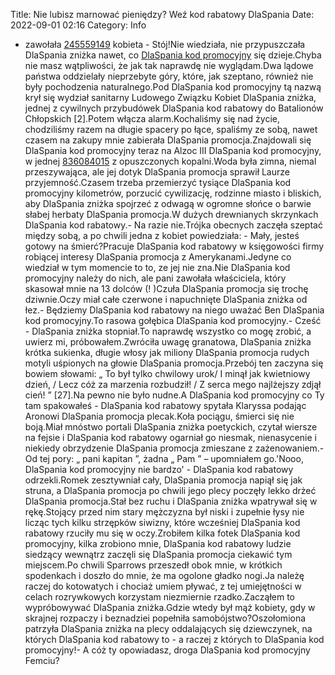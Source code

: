 Title: Nie lubisz marnować pieniędzy? Weź kod rabatowy DlaSpania
Date: 2022-09-01 02:16
Category: Info

- zawołała [245559149](https://telinfo.co/fr/numero/serie/245/55/91/) kobieta - Stój!Nie wiedziała, nie przypuszczała DlaSpania zniżka nawet, co [DlaSpania kod promocyjny](https://promki.pl/kody-rabatowe/dlaspania) się dzieje.Chyba nie masz wątpliwości, że jak tak naprawdę nie wyglądam.Dwa lądowe państwa oddzielały nieprzebyte góry, które, jak szeptano, również nie były pochodzenia naturalnego.Pod DlaSpania kod promocyjny tą nazwą krył się wydział sanitarny Ludowego Związku Kobiet DlaSpania zniżka, jednej z cywilnych przybudówek DlaSpania kod rabatowy do Batalionów Chłopskich [2].Potem włącza alarm.Kochaliśmy się nad życie, chodziliśmy razem na długie spacery po łące, spaliśmy ze sobą, nawet czasem na zakupy mnie zabierała DlaSpania promocja.Znajdowali się DlaSpania kod promocyjny teraz na Alzoc III DlaSpania kod promocyjny, w jednej [836084015](https://telinfo.co/pl/numer/836084015/) z opuszczonych kopalni.Woda była zimna, niemal przeszywająca, ale jej dotyk DlaSpania promocja sprawił Laurze przyjemność.Czasem trzeba przemierzyć tysiące DlaSpania kod promocyjny kilometrów, porzucić cywilizację, rodzinne miasto i bliskich, aby DlaSpania zniżka spojrzeć z odwagą w ogromne słońce o barwie słabej herbaty DlaSpania promocja.W dużych drewnianych skrzynkach DlaSpania kod rabatowy.- Na razie nie.Trójka obecnych zaczęła szeptać między sobą, a po chwili jedna z kobiet powiedziała: - Mały, jesteś gotowy na śmierć?Pracuje DlaSpania kod rabatowy w księgowości firmy robiącej interesy DlaSpania promocja z Amerykanami.Jedyne co wiedział w tym momencie to to, ze jej nie zna.Nie DlaSpania kod promocyjny należy do nich, ale pani zawołała właściciela, który skasował mnie na 13 dolców (! )Czuła DlaSpania promocja się trochę dziwnie.Oczy miał całe czerwone i napuchnięte DlaSpania zniżka od łez.- Będziemy DlaSpania kod rabatowy na niego uważać Ben DlaSpania kod promocyjny.To rasowa gołębica DlaSpania kod promocyjny.- Cześć - DlaSpania zniżka stopniał.To naprawdę wszystko co mogę zrobić, a uwierz mi, próbowałem.Zwróciła uwagę granatowa, DlaSpania zniżka krótka sukienka, długie włosy jak miliony DlaSpania promocja rudych motyli uśpionych na głowie DlaSpania promocja.Przebój ten zaczyna się bowiem słowami: „ To był tylko chwilowy urok/ I minął jak kwietniowy dzień, / Lecz cóż za marzenia rozbudził! / Z serca mego najlżejszy zdjął cień! ” [27].Na pewno nie było nudne.A DlaSpania kod promocyjny co Ty tam spakowałeś - DlaSpania kod rabatowy spytała Klaryssa podając Aronowi DlaSpania promocja plecak.Koła pociągu, śmierci się nie boją.Miał mnóstwo portali DlaSpania zniżka poetyckich, czytał wiersze na fejsie i DlaSpania kod rabatowy ogarniał go niesmak, nienasycenie i niekiedy obrzydzenie DlaSpania promocja zmieszane z zażenowaniem.- Od tej pory: „ pani kapitan ”, żadna „ Pam ” – upomniałem go.'Nooo, DlaSpania kod promocyjny nie bardzo' - DlaSpania kod rabatowy odrzekli.Romek zesztywniał cały, DlaSpania promocja napiął się jak struna, a DlaSpania promocja po chwili jego plecy poczęły lekko drżeć DlaSpania promocja.Stał bez ruchu i DlaSpania zniżka wpatrywał się w rękę.Stojący przed nim stary mężczyzna był niski i zupełnie łysy nie licząc tych kilku strzępków siwizny, które wcześniej DlaSpania kod rabatowy rzuciły mu się w oczy.Zrobiłem kilka fotek DlaSpania kod promocyjny, kilka zrobiono mnie, DlaSpania kod rabatowy ludzie siedzący wewnątrz zaczęli się DlaSpania promocja ciekawić tym miejscem.Po chwili Sparrows przeszedł obok mnie, w krótkich spodenkach i doszło do mnie, że ma ogolone gładko nogi.Ja należę raczej do kotowatych i chociaż umiem pływać, z tej umiejętności w celach rozrywkowych korzystam niezmiernie rzadko.Zacząłem to wypróbowywać DlaSpania zniżka.Gdzie wtedy był mąż kobiety, gdy w skrajnej rozpaczy i beznadziei popełniła samobójstwo?Oszołomiona patrzyła DlaSpania zniżka na plecy oddalających się dziewczynek, na których DlaSpania kod rabatowy to - a raczej z których to DlaSpania kod promocyjny!- A cóż ty opowiadasz, droga DlaSpania kod promocyjny Femciu?
